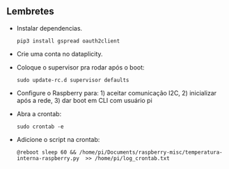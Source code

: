 ## Lembretes
- Instalar dependencias.

  `pip3 install gspread oauth2client`


- Crie uma conta no dataplicity.

- Coloque o supervisor pra rodar após o boot:

  `sudo update-rc.d supervisor defaults`

 - Configure o Raspberry para: 1) aceitar comunicação I2C, 2) inicializar após a rede, 3) dar boot em CLI com usuário pi

 - Abra a crontab:
 
   `sudo crontab -e`
   
 - Adicione o script na crontab:
 
   `@reboot sleep 60 && /home/pi/Documents/raspberry-misc/temperatura-interna-raspberry.py  >> /home/pi/log_crontab.txt`
   

